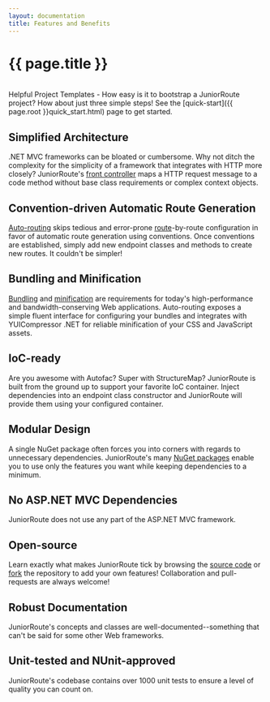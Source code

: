 ```yaml
---
layout: documentation
title: Features and Benefits
---
```

{{ page.title }}
=
<br/>
Helpful Project Templates
-
How easy is it to bootstrap a JuniorRoute project? How about just <span class="get-started">three simple steps</span>! See the [quick-start]({{ page.root }}quick_start.html) page to get started.

Simplified Architecture
-
.NET MVC frameworks can be bloated or cumbersome. Why not ditch the complexity for the simplicity of a framework that integrates with HTTP more closely? JuniorRoute's [front controller](http://en.wikipedia.org/wiki/Front_Controller_pattern) maps a HTTP request message to a code method without base class requirements or complex context objects.

Convention-driven Automatic Route Generation
-
[Auto-routing](documentation/auto_routing.html) skips tedious and error-prone [route](documentation/routes.html)-by-route configuration in favor of automatic route generation using conventions. Once conventions are established, simply add new endpoint classes and methods to create new routes. It couldn't be simpler!

Bundling and Minification
-
[Bundling](documentation/bundles.html) and [minification](documentation/asset_transformers.html) are requirements for today's high-performance and bandwidth-conserving Web applications. Auto-routing exposes a simple fluent interface for configuring your bundles and integrates with YUICompressor .NET for reliable minification of your CSS and JavaScript assets.

IoC-ready
-
Are you awesome with Autofac? Super with StructureMap? JuniorRoute is built from the ground up to support your favorite IoC container. Inject dependencies into an endpoint class constructor and JuniorRoute will provide them using your configured container.

Modular Design
-
A single NuGet package often forces you into corners with regards to unnecessary dependencies. JuniorRoute's many [NuGet packages](http://nuget.org/packages?q=JuniorRoute) enable you to use only the features you want while keeping dependencies to a minimum.

No ASP.NET MVC Dependencies
-
JuniorRoute does not use any part of the ASP.NET MVC framework.

Open-source
-
Learn exactly what makes JuniorRoute tick by browsing the [source code](https://github.com/NathanAlden/JuniorRoute) or [fork](https://github.com/NathanAlden/JuniorRoute/fork) the repository to add your own features! Collaboration and pull-requests are always welcome!

Robust Documentation
-
JuniorRoute's concepts and classes are well-documented--something that can't be said for some other Web frameworks.

Unit-tested and NUnit-approved
-
JuniorRoute's codebase contains over 1000 unit tests to ensure a level of quality you can count on.